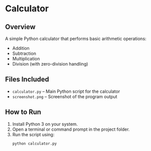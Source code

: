 # Calculator

## Overview
A simple Python calculator that performs basic arithmetic operations:
- Addition
- Subtraction
- Multiplication
- Division (with zero-division handling)

## Files Included
- `calculator.py` – Main Python script for the calculator
- `screenshot.png` – Screenshot of the program output

## How to Run
1. Install Python 3 on your system.
2. Open a terminal or command prompt in the project folder.
3. Run the script using:
   ```bash
   python calculator.py
